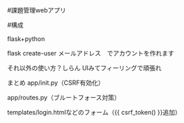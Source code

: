 #課題管理webアプリ

#構成

flask+python

flask create-user メールアドレス　でアカウントを作れます

それ以外の使い方？しらん
UIみてフィーリングで頑張れ


まとめ
app/init.py（CSRF有効化）

app/routes.py（ブルートフォース対策）

templates/login.htmlなどのフォーム（{{ csrf_token() }}追加）